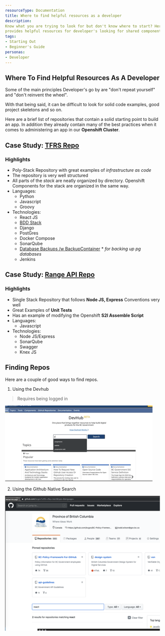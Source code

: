```yaml
---
resourceType: Documentation
title: Where to find helpful resources as a developer
description:
Know what you are trying to look for but don't know where to start? Here is a guide that
provides helpful resources for developer's looking for shared components, code examples etc. 
tags:
- Starting Out
- Beginner's Guide
personas: 
- Developer
---
```


## Where To Find Helpful Resources As A Developer

Some of the main principles Developer's go by are "don't repeat yourself" and "don't reinvent the wheel". 

With that being said, it can be difficult to look for solid code examples, good project skeletons and so on. 

Here are a brief list of repositories that contain a solid starting point to build an app. In addition they 
already contain many of the best practices when it comes to administering an app in our __Openshift Cluster__. 

## Case Study: [TFRS Repo](https://github.com/bcgov/tfrs)

### Highlights

- Poly-Stack Repository with great examples of _infrastructure as code_
- The repository is very well structured
- All parts of the _stack_ are neatly organized by directory. Openshift Components for the stack are organized in the same way.
- Languages:
  - Python
  - Javascript
  - Groovy
- Technologies:
  - React JS
  - [BDD Stack](https://github.com/BCDevOps/BDDStack/)
  - Django
  - PostGres
  - Docker Compose
  - SonarQube
  - [Database Backups /w BackupContainer](https://github.com/BCDevOps/backup-container) * *for backing up pg databases*
  - Jenkins

## Case Study: [Range API Repo](https://github.com/bcgov/range-api)

### Highlights

- Single Stack Repository that follows __Node JS, Express__ Conventions very well
- Great Examples of __Unit Tests__
- Has an example of modifying the Openshift __S2I Assemble Script__
- Languages:
  - Javascript
- Technologies:
  - Node JS/Express
  - SonarQube
  - Swagger
  - Knex JS

## Finding Repos

Here are a couple of good ways to find repos. 

1. Using the Devhub

> Requires being logged in

![Searching Devhub](../../assets/search-devhub.gif)

2. Using the Github Native Search

![Searching Github](../../assets/search-github.png)